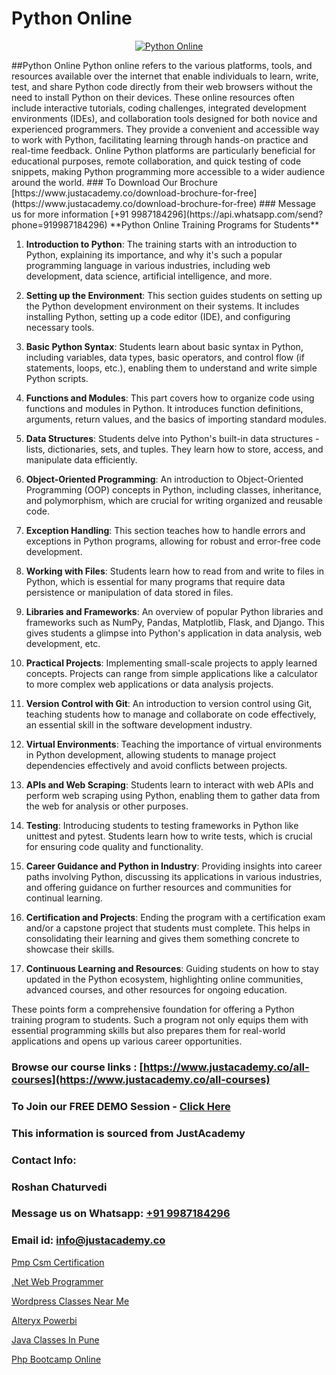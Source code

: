# Python Online

<p align="center">
  <a href="https://justacademy.co/course-detail/python-training">
    <img src="https://justacademy.co/storage2/course_image/1709713400_course_image.webp" alt="Python Online">
  </a>
</p>
##Python Online
Python online refers to the various platforms, tools, and resources available over the internet that enable individuals to learn, write, test, and share Python code directly from their web browsers without the need to install Python on their devices. These online resources often include interactive tutorials, coding challenges, integrated development environments (IDEs), and collaboration tools designed for both novice and experienced programmers. They provide a convenient and accessible way to work with Python, facilitating learning through hands-on practice and real-time feedback. Online Python platforms are particularly beneficial for educational purposes, remote collaboration, and quick testing of code snippets, making Python programming more accessible to a wider audience around the world.
### To Download Our Brochure [https://www.justacademy.co/download-brochure-for-free](https://www.justacademy.co/download-brochure-for-free)
### Message us for more information [+91 9987184296](https://api.whatsapp.com/send?phone=919987184296)
**Python Online Training Programs for Students**

1) **Introduction to Python**: The training starts with an introduction to Python, explaining its importance, and why it's such a popular programming language in various industries, including web development, data science, artificial intelligence, and more.

2) **Setting up the Environment**: This section guides students on setting up the Python development environment on their systems. It includes installing Python, setting up a code editor (IDE), and configuring necessary tools.

3) **Basic Python Syntax**: Students learn about basic syntax in Python, including variables, data types, basic operators, and control flow (if statements, loops, etc.), enabling them to understand and write simple Python scripts.

4) **Functions and Modules**: This part covers how to organize code using functions and modules in Python. It introduces function definitions, arguments, return values, and the basics of importing standard modules.

5) **Data Structures**: Students delve into Python's built-in data structures - lists, dictionaries, sets, and tuples. They learn how to store, access, and manipulate data efficiently.

6) **Object-Oriented Programming**: An introduction to Object-Oriented Programming (OOP) concepts in Python, including classes, inheritance, and polymorphism, which are crucial for writing organized and reusable code.

7) **Exception Handling**: This section teaches how to handle errors and exceptions in Python programs, allowing for robust and error-free code development.

8) **Working with Files**: Students learn how to read from and write to files in Python, which is essential for many programs that require data persistence or manipulation of data stored in files.

9) **Libraries and Frameworks**: An overview of popular Python libraries and frameworks such as NumPy, Pandas, Matplotlib, Flask, and Django. This gives students a glimpse into Python's application in data analysis, web development, etc.

10) **Practical Projects**: Implementing small-scale projects to apply learned concepts. Projects can range from simple applications like a calculator to more complex web applications or data analysis projects.

11) **Version Control with Git**: An introduction to version control using Git, teaching students how to manage and collaborate on code effectively, an essential skill in the software development industry.

12) **Virtual Environments**: Teaching the importance of virtual environments in Python development, allowing students to manage project dependencies effectively and avoid conflicts between projects.

13) **APIs and Web Scraping**: Students learn to interact with web APIs and perform web scraping using Python, enabling them to gather data from the web for analysis or other purposes.

14) **Testing**: Introducing students to testing frameworks in Python like unittest and pytest. Students learn how to write tests, which is crucial for ensuring code quality and functionality.

15) **Career Guidance and Python in Industry**: Providing insights into career paths involving Python, discussing its applications in various industries, and offering guidance on further resources and communities for continual learning.

16) **Certification and Projects**: Ending the program with a certification exam and/or a capstone project that students must complete. This helps in consolidating their learning and gives them something concrete to showcase their skills.

17) **Continuous Learning and Resources**: Guiding students on how to stay updated in the Python ecosystem, highlighting online communities, advanced courses, and other resources for ongoing education.

These points form a comprehensive foundation for offering a Python training program to students. Such a program not only equips them with essential programming skills but also prepares them for real-world applications and opens up various career opportunities.

### Browse our course links : [https://www.justacademy.co/all-courses](https://www.justacademy.co/all-courses) 
### To Join our FREE DEMO Session - [Click Here](https://www.justacademy.co/register-for-course-demo)


### This information is sourced from JustAcademy
### Contact Info:
### Roshan Chaturvedi
### Message us on Whatsapp: [+91 9987184296](https://api.whatsapp.com/send?phone=919987184296)
### Email id: [info@justacademy.co](mailto:info@justacademy.co)
                
[Pmp Csm Certification](https://www.linkedin.com/pulse/pmp-csm-certification-justacademy-delhi-dfmyc?trackingId=yayNLCmWHHrxFRCNI7JjcQ%3D%3D&lipi=urn%3Ali%3Apage%3Ad_flagship3_company_admin%3B3uDtMYf2QJOigjAh01Sv1g%3D%3D)

[.Net Web Programmer](https://www.linkedin.com/pulse/net-web-programmer-justacademy-stockport-upyqe?trackingId=BJJp0tJdE6HrHU9%2Fd%2FzNng%3D%3D&lipi=urn%3Ali%3Apage%3Ad_flagship3_company_admin%3Bhrs%2FVe6MQa2w%2FxcFE4Py%2Fw%3D%3D)

[Wordpress Classes Near Me](https://medium.com/@kumarishimmi99/wordpress-classes-near-me-3463c2e3cf18)

[Alteryx Powerbi](https://medium.com/@akanshapatil/alteryx-powerbi-7b7b89d03229)

[Java Classes In Pune](https://justacademyin.github.io/justacademy/java-classes-in-pune)

[Php Bootcamp Online](https://justacademyin.github.io/justacademy/php-bootcamp-online)

